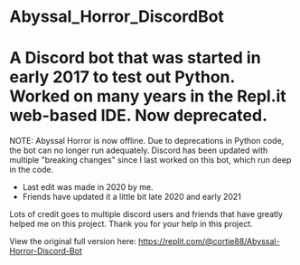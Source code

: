 # Abyssal_Horror_DiscordBot
# A Discord bot that was started in early 2017 to test out Python. Worked on many years in the Repl.it web-based IDE. Now deprecated.

NOTE:
Abyssal Horror is now offline. Due to deprecations in Python code, the bot can no longer run adequately.
Discord has been updated with multiple "breaking changes" since I last worked on this bot, which run deep in the code.
 - Last edit was made in 2020 by me.
 - Friends have updated it a little bit late 2020 and early 2021

Lots of credit goes to multiple discord users and friends that have greatly helped me on this project. Thank you for your help in this project.

View the original full version here: https://replit.com/@cortie88/Abyssal-Horror-Discord-Bot
